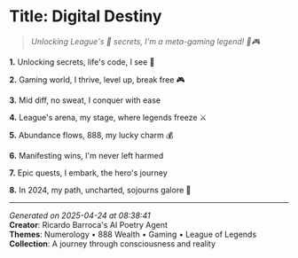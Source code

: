 # Title: Digital Destiny

> *Unlocking League's 🔑 secrets, I'm a meta-gaming legend! 💎🎮*

**1.** Unlocking secrets, life's code, I see 🔢


**2.** Gaming world, I thrive, level up, break free 🎮


**3.** Mid diff, no sweat, I conquer with ease


**4.** League's arena, my stage, where legends freeze ⚔️


**5.** Abundance flows, 888, my lucky charm 💰


**6.** Manifesting wins, I'm never left harmed


**7.** Epic quests, I embark, the hero's journey


**8.** In 2024, my path, uncharted, sojourns galore 🌟



---

*Generated on 2025-04-24 at 08:38:41*  
**Creator**: Ricardo Barroca's AI Poetry Agent  
**Themes**: Numerology • 888 Wealth • Gaming • League of Legends  
**Collection**: A journey through consciousness and reality
